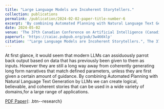 ```yaml
---
title: "Large Language Models are Incoherent Storytellers." 
collection: publications
permalink: /publication/2024-02-02-paper-title-number-6
excerpt: 'By combining Automated Planning with Natural Language Text Generation by LLMs we can create logical, believable, and coherent stories that can be used in a wide variety of domains, for a large range of applications.'
date: 2024-05-02
venue: 'The 37th Canadian Conference on Artificial Intelligence (Canadian AI)'
paperurl: 'https://caiac.pubpub.org/pub/3w466klp'
citation: '"Large Language Models are Incoherent Storytellers.", The 37th Canadian Conference on Artificial Intelligence (Canadian AI) 2024, <b>Nisha Simon</b>, May 2024, pp 1–5.'
---
```


At first glance, it would seem that modern LLMs can assiduously parrot back output based on data that has previously been given to them as inputs. However they are still a long way away from coherently generating long form narratives that match defined parameters, unless they are first given a certain amount of guidance. By combining Automated Planning with Natural Language Text Generation by LLMs we can create logical, believable, and coherent stories that can be used in a wide variety of domains,for a large range of applications.

[PDF Paper](/files/cai2024_GS_paper.pdf){: .btn--research}